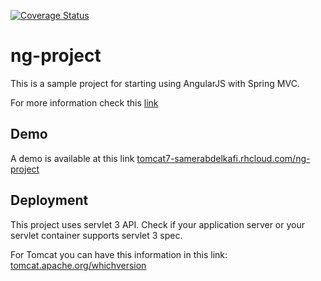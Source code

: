 
[![Coverage Status](https://coveralls.io/repos/samer-abdelkafi/ng-project/badge.svg?branch=master&service=github)](https://coveralls.io/github/samer-abdelkafi/ng-project?branch=master)

# ng-project

This is a sample project for starting using AngularJS with Spring MVC.

For more information check this <a href="https://samerabdelkafi.wordpress.com/2015/01/25/angularjs">link</a>

<h2>Demo</h2>
A demo is available at this link <a target="_blank" href="http://tomcat7-samerabdelkafi.rhcloud.com/ng-project">tomcat7-samerabdelkafi.rhcloud.com/ng-project</a>

<h2>Deployment</h2>
This project uses servlet 3 API. Check if your application server or your servlet container supports servlet 3 spec. 

For Tomcat you can have this information in this link: <a href="tomcat.apache.org/whichversion" > tomcat.apache.org/whichversion </a> 
